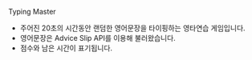 Typing Master

- 주어진 20초의 시간동안 랜덤한 영어문장을 타이핑하는 영타연습 게임입니다.
- 영어문장은 Advice Slip API를 이용해 불러왔습니다.
- 점수와 남은 시간이 표기됩니다.
